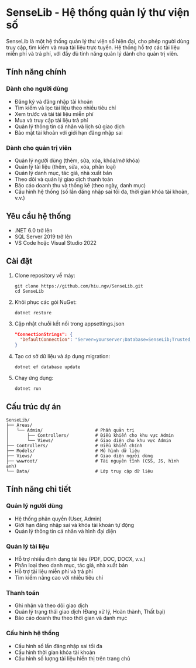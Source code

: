 # SenseLib - Hệ thống quản lý thư viện số

SenseLib là một hệ thống quản lý thư viện số hiện đại, cho phép người dùng truy cập, tìm kiếm và mua tài liệu trực tuyến. Hệ thống hỗ trợ các tài liệu miễn phí và trả phí, với đầy đủ tính năng quản lý dành cho quản trị viên.

## Tính năng chính

### Dành cho người dùng
- Đăng ký và đăng nhập tài khoản
- Tìm kiếm và lọc tài liệu theo nhiều tiêu chí
- Xem trước và tải tài liệu miễn phí
- Mua và truy cập tài liệu trả phí
- Quản lý thông tin cá nhân và lịch sử giao dịch
- Bảo mật tài khoản với giới hạn đăng nhập sai

### Dành cho quản trị viên
- Quản lý người dùng (thêm, sửa, xóa, khóa/mở khóa)
- Quản lý tài liệu (thêm, sửa, xóa, phân loại)
- Quản lý danh mục, tác giả, nhà xuất bản
- Theo dõi và quản lý giao dịch thanh toán
- Báo cáo doanh thu và thống kê (theo ngày, danh mục)
- Cấu hình hệ thống (số lần đăng nhập sai tối đa, thời gian khóa tài khoản, v.v.)

## Yêu cầu hệ thống

- .NET 6.0 trở lên
- SQL Server 2019 trở lên
- VS Code hoặc Visual Studio 2022

## Cài đặt

1. Clone repository về máy:
   ```
   git clone https://github.com/hiu.ngv/SenseLib.git
   cd SenseLib
   ```

2. Khôi phục các gói NuGet:
   ```
   dotnet restore
   ```

3. Cập nhật chuỗi kết nối trong appsettings.json
   ```json
   "ConnectionStrings": {
     "DefaultConnection": "Server=yourserver;Database=SenseLib;Trusted_Connection=True;MultipleActiveResultSets=true"
   }
   ```

4. Tạo cơ sở dữ liệu và áp dụng migration:
   ```
   dotnet ef database update
   ```

5. Chạy ứng dụng:
   ```
   dotnet run
   ```

## Cấu trúc dự án

```
SenseLib/
├── Areas/
│   └── Admin/                    # Phần quản trị
│       ├── Controllers/          # Điều khiển cho khu vực Admin
│       └── Views/                # Giao diện cho khu vực Admin
├── Controllers/                  # Điều khiển chính
├── Models/                       # Mô hình dữ liệu
├── Views/                        # Giao diện người dùng
├── wwwroot/                      # Tài nguyên tĩnh (CSS, JS, hình ảnh)
└── Data/                         # Lớp truy cập dữ liệu
```

## Tính năng chi tiết

### Quản lý người dùng
- Hệ thống phân quyền (User, Admin)
- Giới hạn đăng nhập sai và khóa tài khoản tự động
- Quản lý thông tin cá nhân và hình đại diện

### Quản lý tài liệu
- Hỗ trợ nhiều định dạng tài liệu (PDF, DOC, DOCX, v.v.)
- Phân loại theo danh mục, tác giả, nhà xuất bản
- Hỗ trợ tài liệu miễn phí và trả phí
- Tìm kiếm nâng cao với nhiều tiêu chí

### Thanh toán
- Ghi nhận và theo dõi giao dịch
- Quản lý trạng thái giao dịch (Đang xử lý, Hoàn thành, Thất bại)
- Báo cáo doanh thu theo thời gian và danh mục

### Cấu hình hệ thống
- Cấu hình số lần đăng nhập sai tối đa
- Cấu hình thời gian khóa tài khoản
- Cấu hình số lượng tài liệu hiển thị trên trang chủ


